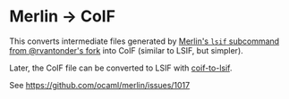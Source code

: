 # Merlin -> CoIF

This converts intermediate files generated by [Merlin's `lsif` subcommand from @rvantonder's fork](https://github.com/rvantonder/merlin/pull/3) into CoIF (similar to LSIF, but simpler).

Later, the CoIF file can be converted to LSIF with [coif-to-lsif](https://github.com/sourcegraph/coif-to-lsif).

See https://github.com/ocaml/merlin/issues/1017
